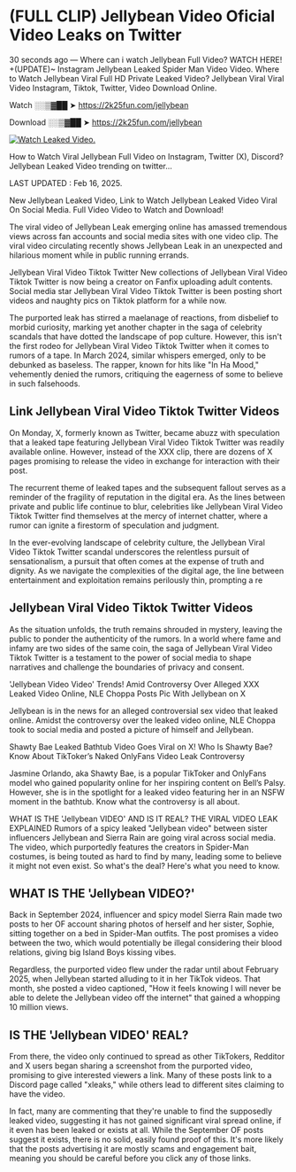 # (FULL CLIP) Jellybean Video Oficial Video Leaks on Twitter

30 seconds ago — Where can i watch Jellybean Full Video? WATCH HERE! +(UPDATE)~ Instagram Jellybean Leaked Spider Man Video Video. Where to Watch Jellybean Viral Full HD Private Leaked Video? Jellybean Viral Viral Video Instagram, Tiktok, Twitter, Video Download Online.

Watch ░░▒▓██ ➤ https://2k25fun.com/jellybean

Download ░░▒▓██ ➤ https://2k25fun.com/jellybean

[![Watch Leaked Video.](https://miro.medium.com/v2/resize:fit:828/format:webp/1*cilzJN44JGOrTw9NJCrNHA.gif "Watch Leaked Video")](https://2k25fun.com/jellybean)

How to Watch Viral Jellybean Full Video on Instagram, Twitter (X), Discord? Jellybean Leaked Video trending on twitter...

LAST UPDATED : Feb 16, 2025.

New Jellybean Leaked Video, Link to Watch Jellybean Leaked Video Viral On Social Media. Full Video Video to Watch and Download!

The viral video of Jellybean Leak emerging online has amassed tremendous views across fan accounts and social media sites with one video clip. The viral video circulating recently shows Jellybean Leak in an unexpected and hilarious moment while in public running errands.

Jellybean Viral Video Tiktok Twitter New collections of Jellybean Viral Video Tiktok Twitter is now being a creator on Fanfix uploading adult contents. Social media star Jellybean Viral Video Tiktok Twitter is been posting short videos and naughty pics on Tiktok platform for a while now.

The purported leak has stirred a maelanage of reactions, from disbelief to morbid curiosity, marking yet another chapter in the saga of celebrity scandals that have dotted the landscape of pop culture. However, this isn't the first rodeo for Jellybean Viral Video Tiktok Twitter when it comes to rumors of a tape. In March 2024, similar whispers emerged, only to be debunked as baseless. The rapper, known for hits like "In Ha Mood," vehemently denied the rumors, critiquing the eagerness of some to believe in such falsehoods.

## Link Jellybean Viral Video Tiktok Twitter Videos

On Monday, X, formerly known as Twitter, became abuzz with speculation that a leaked tape featuring Jellybean Viral Video Tiktok Twitter was readily available online. However, instead of the XXX clip, there are dozens of X pages promising to release the video in exchange for interaction with their post.

The recurrent theme of leaked tapes and the subsequent fallout serves as a reminder of the fragility of reputation in the digital era. As the lines between private and public life continue to blur, celebrities like Jellybean Viral Video Tiktok Twitter find themselves at the mercy of internet chatter, where a rumor can ignite a firestorm of speculation and judgment.

In the ever-evolving landscape of celebrity culture, the Jellybean Viral Video Tiktok Twitter scandal underscores the relentless pursuit of sensationalism, a pursuit that often comes at the expense of truth and dignity. As we navigate the complexities of the digital age, the line between entertainment and exploitation remains perilously thin, prompting a re

##  Jellybean Viral Video Tiktok Twitter Videos

As the situation unfolds, the truth remains shrouded in mystery, leaving the public to ponder the authenticity of the rumors. In a world where fame and infamy are two sides of the same coin, the saga of Jellybean Viral Video Tiktok Twitter is a testament to the power of social media to shape narratives and challenge the boundaries of privacy and consent.

'Jellybean Video Video' Trends! Amid Controversy Over Alleged XXX Leaked Video Online, NLE Choppa Posts Pic With Jellybean on X

Jellybean is in the news for an alleged controversial sex video that leaked online. Amidst the controversy over the leaked video online, NLE Choppa took to social media and posted a picture of himself and Jellybean.

Shawty Bae Leaked Bathtub Video Goes Viral on X! Who Is Shawty Bae? Know About TikToker’s Naked OnlyFans Video Leak Controversy

Jasmine Orlando, aka Shawty Bae, is a popular TikToker and OnlyFans model who gained popularity online for her inspiring content on Bell’s Palsy. However, she is in the spotlight for a leaked video featuring her in an NSFW moment in the bathtub. Know what the controversy is all about.

WHAT IS THE 'Jellybean VIDEO' AND IS IT REAL? THE VIRAL VIDEO LEAK EXPLAINED Rumors of a spicy leaked "Jellybean video" between sister influencers Jellybean and Sierra Rain are going viral across social media. The video, which purportedly features the creators in Spider-Man costumes, is being touted as hard to find by many, leading some to believe it might not even exist. So what's the deal? Here's what you need to know.

## WHAT IS THE 'Jellybean VIDEO?'

Back in September 2024, influencer and spicy model Sierra Rain made two posts to her OF account sharing photos of herself and her sister, Sophie, sitting together on a bed in Spider-Man outfits. The post promises a video between the two, which would potentially be illegal considering their blood relations, giving big Island Boys kissing vibes.

Regardless, the purported video flew under the radar until about February 2025, when Jellybean started alluding to it in her TikTok videos. That month, she posted a video captioned, "How it feels knowing I will never be able to delete the Jellybean video off the internet" that gained a whopping 10 million views.

## IS THE 'Jellybean VIDEO' REAL?

From there, the video only continued to spread as other TikTokers, Redditor and X users began sharing a screenshot from the purported video, promising to give interested viewers a link. Many of these posts link to a Discord page called "xleaks," while others lead to different sites claiming to have the video.

In fact, many are commenting that they're unable to find the supposedly leaked video, suggesting it has not gained significant viral spread online, if it even has been leaked or exists at all. While the September OF posts suggest it exists, there is no solid, easily found proof of this. It's more likely that the posts advertising it are mostly scams and engagement bait, meaning you should be careful before you click any of those links.